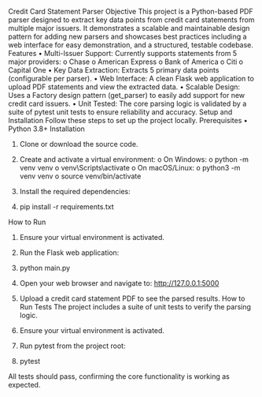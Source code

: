﻿Credit Card Statement Parser
Objective
This project is a Python-based PDF parser designed to extract key data points from credit card statements from multiple major issuers. It demonstrates a scalable and maintainable design pattern for adding new parsers and showcases best practices including a web interface for easy demonstration, and a structured, testable codebase.
Features
• Multi-Issuer Support: Currently supports statements from 5 major providers:
o Chase
o American Express
o Bank of America
o Citi
o Capital One
• Key Data Extraction: Extracts 5 primary data points (configurable per parser).
• Web Interface: A clean Flask web application to upload PDF statements and view the extracted data.
• Scalable Design: Uses a Factory design pattern (get_parser) to easily add support for new credit card issuers.
• Unit Tested: The core parsing logic is validated by a suite of pytest unit tests to ensure reliability and accuracy.
Setup and Installation
Follow these steps to set up the project locally.
Prerequisites
• Python 3.8+
Installation
1. Clone or download the source code.
2. Create and activate a virtual environment:
o On Windows:
o python -m venv venv
o venv\Scripts\activate
o On macOS/Linux:
o python3 -m venv venv
o source venv/bin/activate

3. Install the required dependencies:
4. pip install -r requirements.txt

How to Run
1. Ensure your virtual environment is activated.
2. Run the Flask web application:
3. python main.py

4. Open your web browser and navigate to: http://127.0.0.1:5000
5. Upload a credit card statement PDF to see the parsed results.
How to Run Tests
The project includes a suite of unit tests to verify the parsing logic.
1. Ensure your virtual environment is activated.
2. Run pytest from the project root:
3. pytest

All tests should pass, confirming the core functionality is working as expected.
 
